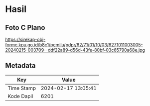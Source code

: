 # Hasil

## Foto C Plano

https://sirekap-obj-formc.kpu.go.id/b8c1/pemilu/pdpr/62/71/01/10/03/6271011003005-20240215-003709--ddf22a89-d56d-43fe-80bf-03c65790a68e.jpg


## Metadata

| Key        | Value               |
| ---------- | ------------------- |
| Time Stamp | 2024-02-17 13:05:41 |
| Kode Dapil | 6201                |



